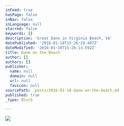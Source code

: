 ```yaml
---
inFeed: true
hasPage: false
inNav: false
inLanguage: null
starred: false
keywords: []
description: 'Great Dane in Virginia Beach, VA'
datePublished: '2016-01-18T15:26:29.407Z'
dateModified: '2016-01-18T15:26:13.592Z'
title: Dane on the Beach
author: []
authors: []
publisher:
  name: null
  domain: null
  url: null
  favicon: null
sourcePath: _posts/2016-01-18-dane-on-the-beach.md
published: true
_type: Blurb

---
```

![](https://the-grid-user-content.s3-us-west-2.amazonaws.com/0069e90c-40da-417e-ba6b-a88625c600fa.jpg)